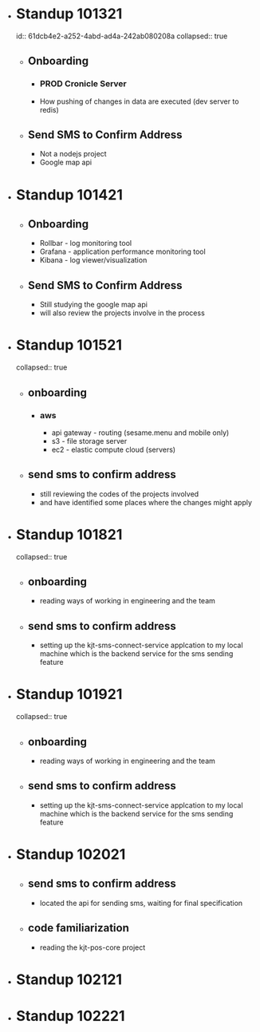 - # Standup 101321
  id:: 61dcb4e2-a252-4abd-ad4a-242ab080208a
  collapsed:: true
	- ## Onboarding
		- ### PROD Cronicle Server
		- How pushing of changes in data are executed (dev server to redis)
	- ## Send SMS to Confirm Address
		- Not a nodejs project
		- Google map api
- # Standup 101421
	- ## Onboarding
		- Rollbar - log monitoring tool
		- Grafana - application performance monitoring tool
		- Kibana - log viewer/visualization
	- ## Send SMS to Confirm Address
		- Still studying the google map api
		- will also review the projects involve in the process
- # Standup 101521
  collapsed:: true
	- ## onboarding
		- ### aws
			- api gateway - routing (sesame.menu and mobile only)
			- s3 - file storage server
			- ec2 - elastic compute cloud (servers)
	- ## send sms to confirm address
		- still reviewing the codes of the projects involved
		- and have identified some places where the changes might apply
- # Standup 101821
  collapsed:: true
	- ## onboarding
		- reading ways of working in engineering and the team
	- ## send sms to confirm address
		- setting up the kjt-sms-connect-service applcation to my local machine which is the backend service for the sms sending feature
- # Standup 101921
  collapsed:: true
	- ## onboarding
		- reading ways of working in engineering and the team
	- ## send sms to confirm address
		- setting up the kjt-sms-connect-service applcation to my local machine which is the backend service for the sms sending feature
- # Standup 102021
	- ## send sms to confirm address
		- located the api for sending sms, waiting for final specification
	- ## code familiarization
		- reading the kjt-pos-core project
- # Standup 102121
- # Standup 102221